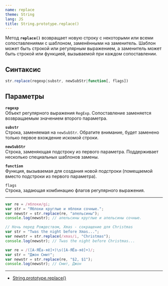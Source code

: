 ```yaml
---
name: replace
theme: String
lang: JS
title: String.prototype.replace()
---
```


Метод **`replace()`** возвращает новую строку с некоторыми или всеми сопоставлениями с шаблоном, заменёнными на заменитель. Шаблон может быть строкой или регулярным выражением, а заменитель может быть строкой или функцией, вызываемой при каждом сопоставлении.

## Синтаксис

```js
str.replace(regexp|substr, newSubStr|function[, flags])
```

## Параметры

**`regexp`**<br />
Объект регулярного выражения `RegExp`. Сопоставление заменяется возвращаемым значением второго параметра.

**`substr`**<br />
Строка, заменяемая на `newSubStr`. Обратите внимание, будет заменено только первое вхождение искомой строки.

**`newSubStr`**<br />
Строка, заменяющая подстроку из первого параметра. Поддерживает несколько специальных шаблонов замены.

**`function`**<br />
Функция, вызываемая для создания новой подстроки (помещаемой вместо подстроки из первого параметра).

`flags`<br />
Строка, задающая комбинацию флагов регулярного выражения.

---

```js
var re = /яблоки/gi;
var str = "Яблоки круглые и яблоки сочные.";
var newstr = str.replace(re, "апельсины");
console.log(newstr); // апельсины круглые и апельсины сочные.
```

```js
// Ночь перед Рождеством, Xmas - сокращение для Christmas
var str = "Twas the night before Xmas...";
var newstr = str.replace(/xmas/i, "Christmas");
console.log(newstr); // Twas the night before Christmas...
```

```js
var re = /([А-ЯЁа-яё]+)\s([А-ЯЁа-яё]+)/;
var str = "Джон Смит";
var newstr = str.replace(re, "$2, $1");
console.log(newstr); // Смит, Джон
```

---

- [String.prototype.replace()](https://developer.mozilla.org/ru/docs/Web/JavaScript/Reference/Global_Objects/String/replace)
